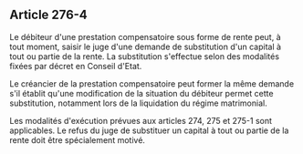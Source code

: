 Article 276-4
----
Le débiteur d'une prestation compensatoire sous forme de rente peut, à tout
moment, saisir le juge d'une demande de substitution d'un capital à tout ou
partie de la rente. La substitution s'effectue selon des modalités fixées par
décret en Conseil d'Etat.

Le créancier de la prestation compensatoire peut former la même demande s'il
établit qu'une modification de la situation du débiteur permet cette
substitution, notamment lors de la liquidation du régime matrimonial.

Les modalités d'exécution prévues aux articles 274, 275 et 275-1 sont
applicables. Le refus du juge de substituer un capital à tout ou partie de la
rente doit être spécialement motivé.

